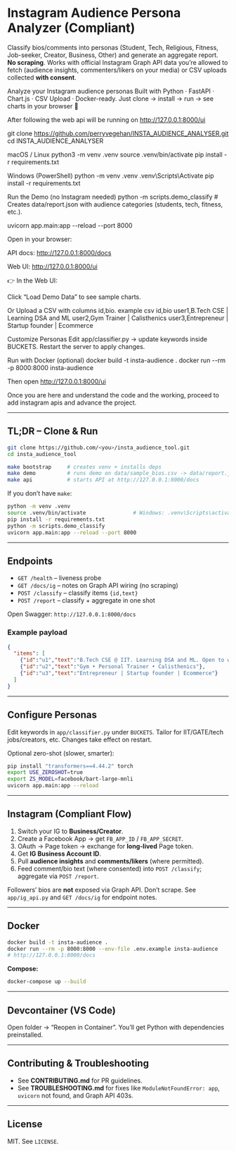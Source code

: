 # Instagram Audience Persona Analyzer (Compliant)

Classify bios/comments into personas (Student, Tech, Religious, Fitness, Job-seeker, Creator, Business, Other) and generate an aggregate report.  
**No scraping**. Works with official Instagram Graph API data you’re allowed to fetch (audience insights, commenters/likers on your media) or CSV uploads collected **with consent**.

Analyze your Instagram audience personas 
Built with Python · FastAPI · Chart.js · CSV Upload · Docker-ready.
Just clone → install → run → see charts in your browser 🚀


After following the web api will be running on 
http://127.0.0.1:8000/ui


git clone https://github.com/perryvegehan/INSTA_AUDIENCE_ANALYSER.git
cd INSTA_AUDIENCE_ANALYSER

macOS / Linux
python3 -m venv .venv
source .venv/bin/activate
pip install -r requirements.txt

Windows (PowerShell)
python -m venv .venv
.venv\Scripts\Activate
pip install -r requirements.txt


Run the Demo (no Instagram needed)
python -m scripts.demo_classify     # Creates data/report.json with audience categories (students, tech, fitness, etc.).

uvicorn app.main:app --reload --port 8000

Open in your browser:

API docs: http://127.0.0.1:8000/docs

Web UI: http://127.0.0.1:8000/ui

👉 In the Web UI:

Click “Load Demo Data” to see sample charts.

Or Upload a CSV with columns id,bio.
example csv
id,bio
user1,B.Tech CSE | Learning DSA and ML
user2,Gym Trainer | Calisthenics
user3,Entrepreneur | Startup founder | Ecommerce


Customize Personas
Edit app/classifier.py → update keywords inside BUCKETS.
Restart the server to apply changes.

Run with Docker (optional)
docker build -t insta-audience .
docker run --rm -p 8000:8000 insta-audience

Then open http://127.0.0.1:8000/ui



Once you are here and understand the code and the working, proceed to add instagram apis and advance the project.


---

## TL;DR – Clone & Run

```bash
git clone https://github.com/<you>/insta_audience_tool.git
cd insta_audience_tool

make bootstrap     # creates venv + installs deps
make demo          # runs demo on data/sample_bios.csv -> data/report.json
make api           # starts API at http://127.0.0.1:8000/docs
```

If you don’t have `make`:
```bash
python -m venv .venv
source .venv/bin/activate               # Windows: .venv\Scripts\activate
pip install -r requirements.txt
python -m scripts.demo_classify
uvicorn app.main:app --reload --port 8000
```

---

## Endpoints

- `GET /health` – liveness probe
- `GET /docs/ig` – notes on Graph API wiring (no scraping)
- `POST /classify` – classify items `{id,text}`
- `POST /report` – classify + aggregate in one shot

Open Swagger: `http://127.0.0.1:8000/docs`

### Example payload
```json
{
  "items": [
    {"id":"u1","text":"B.Tech CSE @ IIT. Learning DSA and ML. Open to work"},
    {"id":"u2","text":"Gym • Personal Trainer • Calisthenics"},
    {"id":"u3","text":"Entrepreneur | Startup founder | Ecommerce"}
  ]
}
```

---

## Configure Personas

Edit keywords in `app/classifier.py` under `BUCKETS`. Tailor for IIT/GATE/tech jobs/creators, etc. Changes take effect on restart.

Optional zero-shot (slower, smarter):
```bash
pip install "transformers==4.44.2" torch
export USE_ZEROSHOT=true
export ZS_MODEL=facebook/bart-large-mnli
uvicorn app.main:app --reload
```

---

## Instagram (Compliant Flow)

1. Switch your IG to **Business/Creator**.
2. Create a Facebook App → get `FB_APP_ID` / `FB_APP_SECRET`.
3. OAuth → Page token → exchange for **long‑lived** Page token.
4. Get **IG Business Account ID**.
5. Pull **audience insights** and **comments/likers** (where permitted).
6. Feed comment/bio text (where consented) into `POST /classify`; aggregate via `POST /report`.

Followers’ bios are **not** exposed via Graph API. Don’t scrape. See `app/ig_api.py` and `GET /docs/ig` for endpoint notes.

---

## Docker

```bash
docker build -t insta-audience .
docker run --rm -p 8000:8000 --env-file .env.example insta-audience
# http://127.0.0.1:8000/docs
```

**Compose:**
```bash
docker-compose up --build
```

---

## Devcontainer (VS Code)

Open folder → “Reopen in Container”. You’ll get Python with dependencies preinstalled.

---

## Contributing & Troubleshooting

- See **CONTRIBUTING.md** for PR guidelines.
- See **TROUBLESHOOTING.md** for fixes like `ModuleNotFoundError: app`, `uvicorn` not found, and Graph API 403s.

---

## License

MIT. See `LICENSE`.
